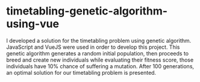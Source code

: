 # timetabling-genetic-algorithm-using-vue
I developed a solution for the timetabling problem using genetic algorithm. JavaScript and VueJS were used in order to develop this project. This genetic algorithm generates a random initial population, then proceeds to breed and create new individuals while evaluating their fitness score, those individuals have 10% chance of suffering a mutation. After 100 generations, an optimal solution for our timetabling problem is presented.
